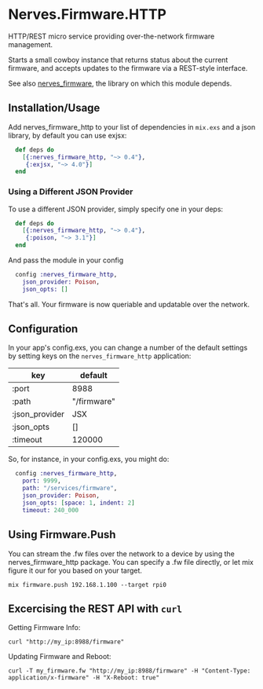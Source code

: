 # Nerves.Firmware.HTTP

HTTP/REST micro service providing over-the-network firmware management.

Starts a small cowboy instance that returns status about the
current firmware, and accepts updates to the firmware via a REST-style interface.

See also [nerves_firmware](https://github.com/nerves-project/nerves_firmware), the library
on which this module depends.

## Installation/Usage

Add nerves_firmware_http to your list of dependencies in `mix.exs` and a json library,
by default you can use exjsx:
```elixir
  def deps do
    [{:nerves_firmware_http, "~> 0.4"},
     {:exjsx, "~> 4.0"}]
  end
```

### Using a Different JSON Provider

To use a different JSON provider, simply specify one in your deps:
```elixir
  def deps do
    [{:nerves_firmware_http, "~> 0.4"},
     {:poison, "~> 3.1"}]
  end
```
And pass the module in your config

```elixir
  config :nerves_firmware_http,
    json_provider: Poison,
    json_opts: []
```

That's all. Your firmware is now queriable and updatable over the network.

## Configuration

In your app's config.exs, you can change a number of the default settings
by setting keys on the `nerves_firmware_http` application:

| key            | default              |
|----------------|----------------------|
| :port          | 8988                 |
| :path          | "/firmware"          |
| :json_provider | JSX                  |
| :json_opts     | []                   |
| :timeout       | 120000               |

So, for instance, in your config.exs, you might do:

```elixir
  config :nerves_firmware_http,
    port: 9999,
    path: "/services/firmware",
    json_provider: Poison,
    json_opts: [space: 1, indent: 2]
    timeout: 240_000
```
## Using Firmware.Push

You can stream the .fw files over the network to a device by using the nerves_firmware_http package. You can specify a .fw file directly, or let mix figure it our for you based on your target.

`mix firmware.push 192.168.1.100 --target rpi0`

## Excercising the REST API with `curl`

Getting Firmware Info:

    curl "http://my_ip:8988/firmware"

Updating Firmware and Reboot:

    curl -T my_firmware.fw "http://my_ip:8988/firmware" -H "Content-Type: application/x-firmware" -H "X-Reboot: true"
